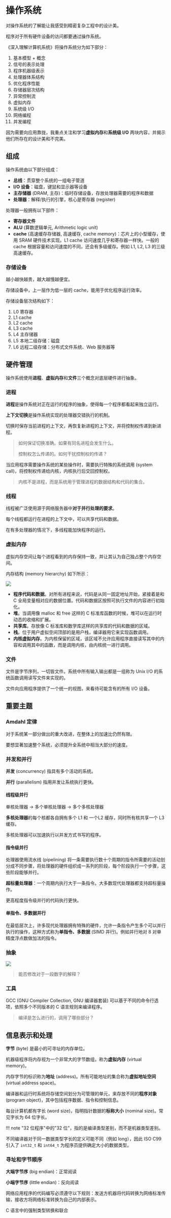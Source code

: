 # 操作系统

对操作系统的了解能让我感受到精密复杂工程中的设计美。

程序对于所有硬件设备的访问都要通过操作系统。

《深入理解计算机系统》将操作系统分为如下部分：

1. 基本模型 + 概念
2. 信号的表示处理
3. 程序机器级表示
4. 处理器体系结构
5. 优化程序性能
6. 存储器层次结构
7. 异常控制流
8. 虚拟内存
9. 系统级 I/O
10. 网络编程
11. 并发编程

因为需要向应用靠拢，我重点关注和学习**虚拟内存**和**系统级 I/O** 两块内容，并揭示他们所存在的设计美和不完美。

## 组成

操作系统由以下部分组成：

- **总线**：贯穿整个系统的一组电子管道
- **I/O 设备**：磁盘，键鼠和显示器等设备
- **主存储器** (DRAM, 主存)：临时存储设备，存放处理器需要的程序和数据
- **处理器**：解释/执行的引擎，核心是寄存器 (register)

处理器一般拥有以下部件：

- **寄存器文件**
- **ALU** (算数逻辑单元, Arithmetic logic unit)
- **cache** (高速缓存存储器, 高速缓存, cache memory)：芯片上的小型缓存，使用 SRAM 硬件技术实现。L1 cache 访问速度几乎和寄存器一样快。一般的 cache 根据容量和访问速度的不同，还会有多级缓存。例如 L1, L2, L3 的三级高速缓存。

### 存储设备

越小越快越贵，越大越慢越便宜。

存储设备中，上一层作为低一层的 cache，能用于优化程序运行效率。

存储设备层次结构如下：

1. L0 寄存器
2. L1 cache
3. L2 cache
4. L3 cache
5. L4 主存储器
6. L5 本地二级存储：磁盘
7. L6 远程二级存储：分布式文件系统、Web 服务器等

## 硬件管理

操作系统使用**进程**、**虚拟内存**和**文件**三个概念对底层硬件进行抽象。

### 进程

**进程**是操作系统对正在运行的程序的抽象，使得每一个程序都看起来独立运行。

**上下文切换**是操作系统实现的处理器交错执行的机制。

切换时保存当前进程的上下文，再恢复新进程的上下文，并将控制权传递到新进程。

> 如何保证切换准确。如果有同名进程会发生什么。
> 
> 控制权怎么传递的。如何干扰控制权的传递？

当应用程序需要操作系统的某些操作时，需要执行特殊的系统调用 (system call)，将控制权传递给内核，内核执行后交回控制权。

> 内核不是进程，而是系统用于管理进程的数据结构和代码的集合。

### 线程

线程被广泛使用源于网络服务器中**对于并行处理的要求**。

每个线程都运行在进程的上下文中，可以共享代码和数据。

在有多处理器的情况下，多线程能加快程序的运行。

### 虚拟内存

虚拟内存空间让每个进程看到的内存保持一致，并让其认为自己独占整个内存空间。

内存结构 (memory hierarchy) 如下所示：

![](introduction.assets/2020-12-17-18-20-17.png)

- **程序代码和数据**。对所有进程来说，代码是从同一固定地址开始，紧接着是和 C 全局变量相对应的数据位置。代码和数据区按照可执行文件的内容进行初始化。
- **堆**。当调用像 malloc 和 free 这样的 C 标准库函数的时候，堆可以在运行时动态的收缩和扩展。
- **共享库**。存放像 C 标准库和数学库这样的共享库的代码和数据的区域。
- **栈**。位于用户虚拟空间顶部的是用户栈，编译器用它来实现函数调用。
- **内核虚拟内存**。为内核保留的区域，该区域不允许应用程序直接读写其中的内容和调用其中的函数，而是调用内核，由内核统一进行调用。

### 文件

文件是字节序列，一切皆文件。系统中所有输入输出都是一组称为 Unix I/O 的系统函数调用读写文件来实现的。

文件向应用程序提供了一个统一的视图，来看待可能含有的所有 I/O 设备。

## 重要主题

### Amdahl 定律

对于系统某一部分做出的重大改进，在整体上的加速比仍然有限。

要想显著加速整个系统，必须提升全系统中相当大部分的速度。

### 并发和并行

**并发** (concurrency) 指具有多个活动的系统。

**并行** (parallelism) 指用并发让系统执行更快。

#### 线程级并行

单核处理器 -> 多个单核处理器 -> 多个多核处理器

**多核处理器**的每个核都各自拥有多个 L1 和 一个L2 缓存，同时所有核共享一个 L3 缓存。

多核处理器可以加速执行以并发方式书写的程序。

#### 指令级并行

处理器使用流水线 (pipelining) 将一条需要执行数十个周期的指令所需要的活动划分成不同步骤，将处理器的硬件组织成一系列的阶段，每个阶段执行一个步骤，这些阶段能够并行。

**超标量处理器**：一个周期内执行大于一条指令。大多数现代处理器都支持超标量操作。

更高程度指令级并行的代码执行更快。

#### 单指令、多数据并行

在最低层次上，许多现代处理器拥有特殊的硬件，允许一条指令产生多个可以并行执行的操作，这种方式称为**单指令、多数据** (SIMD 并行)。例如并行地对 8 对单精度浮点数做加法的指令。

### 抽象

![](introduction.assets/2020-12-17-18-23-48.png)

> 能否修改对于一段数字的解释？

### 工具

GCC (GNU Compiler Collection, GNU 编译器套装) 可以基于不同的命令行选项，依照多个不同版本的 C 语言规则来编译程序。

> 编译是怎么进行的，调用了哪些部分？

## 信息表示和处理

**字节** (byte) 是最小的可寻址的内存单位。

机器级程序将内存视为一个非常大的字节数组，称为**虚拟内存** (virtual memory)。

内存字节的标识称为**地址** (address)。所有可能地址的集合称为**虚拟地址空间** (virtual address space)。

编译器和运行时系统将存储空间划分为可管理的单元，来存放不同的**程序对象** (program object)，其中包括程序数据、指令和控制信息。

每台计算机都有字长 (word size)，指明指针数据的**标称大小** (nominal size)。常见字长为 64 位字长。

!!! note
    "32 位程序"中的"32 位"，指的是编译类型差别，而不是机器类型差别。

不同编译器对于同一数据类型字长的定义可能不同（例如 long），因此 ISO C99 引入了 `int32_t` 和 `int64_t` 为程序员提供确定大小的数据类型。

### 寻址和字节顺序

**大端字节序** (big endian)：正常阅读

**小端字节序** (little endian)：反向阅读

网络应用程序的代码编写必须遵守以下规则：发送方机器将代码转换为网络标准传输，接收方将网络标准转换为自己的内部表示。

C 语言中的强制类型转换和联合